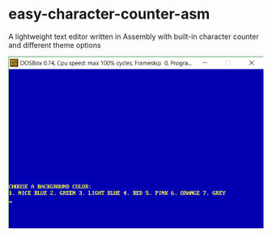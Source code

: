 # easy-character-counter-asm
A lightweight text editor written in Assembly with built-in character counter and different theme options

![Theme and font selection.](images/CHOOSE_BACKGROUND.png)
